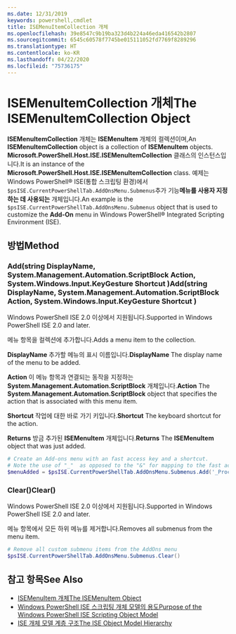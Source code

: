 ```yaml
---
ms.date: 12/31/2019
keywords: powershell,cmdlet
title: ISEMenuItemCollection 개체
ms.openlocfilehash: 39e8547c9b19ba323d4b224a46eda416542b2807
ms.sourcegitcommit: 6545c60578f7745be015111052fd7769f8289296
ms.translationtype: HT
ms.contentlocale: ko-KR
ms.lasthandoff: 04/22/2020
ms.locfileid: "75736175"
---
```

# <a name="the-isemenuitemcollection-object"></a><span data-ttu-id="73e3c-103">ISEMenuItemCollection 개체</span><span class="sxs-lookup"><span data-stu-id="73e3c-103">The ISEMenuItemCollection Object</span></span>

<span data-ttu-id="73e3c-104">**ISEMenuItemCollection** 개체는 **ISEMenuItem** 개체의 컬렉션이며,</span><span class="sxs-lookup"><span data-stu-id="73e3c-104">An **ISEMenuItemCollection** object is a collection of **ISEMenuItem** objects.</span></span> <span data-ttu-id="73e3c-105">**Microsoft.PowerShell.Host.ISE.ISEMenuItemCollection** 클래스의 인스턴스입니다.</span><span class="sxs-lookup"><span data-stu-id="73e3c-105">It is an instance of the **Microsoft.PowerShell.Host.ISE.ISEMenuItemCollection** class.</span></span> <span data-ttu-id="73e3c-106">예제는 Windows PowerShell® ISE(통합 스크립팅 환경)에서 `$psISE.CurrentPowerShellTab.AddOnsMenu.Submenus`추가 기능**메뉴를 사용자 지정하는 데 사용되는** 개체입니다.</span><span class="sxs-lookup"><span data-stu-id="73e3c-106">An example is the `$psISE.CurrentPowerShellTab.AddOnsMenu.Submenus` object that is used to customize the **Add-On** menu in Windows PowerShell® Integrated Scripting Environment (ISE).</span></span>

## <a name="method"></a><span data-ttu-id="73e3c-107">방법</span><span class="sxs-lookup"><span data-stu-id="73e3c-107">Method</span></span>

### <a name="addstring-displayname-systemmanagementautomationscriptblock-action-systemwindowsinputkeygesture-shortcut-"></a><span data-ttu-id="73e3c-108">Add\(string DisplayName, System.Management.Automation.ScriptBlock Action, System.Windows.Input.KeyGesture Shortcut \)</span><span class="sxs-lookup"><span data-stu-id="73e3c-108">Add\(string DisplayName, System.Management.Automation.ScriptBlock Action, System.Windows.Input.KeyGesture Shortcut \)</span></span>

<span data-ttu-id="73e3c-109">Windows PowerShell ISE 2.0 이상에서 지원됩니다.</span><span class="sxs-lookup"><span data-stu-id="73e3c-109">Supported in Windows PowerShell ISE 2.0 and later.</span></span>

<span data-ttu-id="73e3c-110">메뉴 항목을 컬렉션에 추가합니다.</span><span class="sxs-lookup"><span data-stu-id="73e3c-110">Adds a menu item to the collection.</span></span>

<span data-ttu-id="73e3c-111">**DisplayName** 추가할 메뉴의 표시 이름입니다.</span><span class="sxs-lookup"><span data-stu-id="73e3c-111">**DisplayName** The display name of the menu to be added.</span></span>

<span data-ttu-id="73e3c-112">**Action** 이 메뉴 항목과 연결되는 동작을 지정하는 **System.Management.Automation.ScriptBlock** 개체입니다.</span><span class="sxs-lookup"><span data-stu-id="73e3c-112">**Action** The **System.Management.Automation.ScriptBlock** object that specifies the action that is associated with this menu item.</span></span>

<span data-ttu-id="73e3c-113">**Shortcut** 작업에 대한 바로 가기 키입니다.</span><span class="sxs-lookup"><span data-stu-id="73e3c-113">**Shortcut** The keyboard shortcut for the action.</span></span>

<span data-ttu-id="73e3c-114">**Returns** 방금 추가된 **ISEMenuItem** 개체입니다.</span><span class="sxs-lookup"><span data-stu-id="73e3c-114">**Returns** The **ISEMenuItem** object that was just added.</span></span>

```powershell
# Create an Add-ons menu with an fast access key and a shortcut.
# Note the use of "_"  as opposed to the "&" for mapping to the fast access key letter for the menu item.
$menuAdded = $psISE.CurrentPowerShellTab.AddOnsMenu.Submenus.Add('_Process', {Get-Process}, 'Alt+P')
```

### <a name="clear"></a><span data-ttu-id="73e3c-115">Clear\(\)</span><span class="sxs-lookup"><span data-stu-id="73e3c-115">Clear\(\)</span></span>

<span data-ttu-id="73e3c-116">Windows PowerShell ISE 2.0 이상에서 지원됩니다.</span><span class="sxs-lookup"><span data-stu-id="73e3c-116">Supported in Windows PowerShell ISE 2.0 and later.</span></span>

<span data-ttu-id="73e3c-117">메뉴 항목에서 모든 하위 메뉴를 제거합니다.</span><span class="sxs-lookup"><span data-stu-id="73e3c-117">Removes all submenus from the menu item.</span></span>

```powershell
# Remove all custom submenu items from the AddOns menu
$psISE.CurrentPowerShellTab.AddOnsMenu.Submenus.Clear()
```

## <a name="see-also"></a><span data-ttu-id="73e3c-118">참고 항목</span><span class="sxs-lookup"><span data-stu-id="73e3c-118">See Also</span></span>

- [<span data-ttu-id="73e3c-119">ISEMenuItem 개체</span><span class="sxs-lookup"><span data-stu-id="73e3c-119">The ISEMenuItem Object</span></span>](The-ISEMenuItem-Object.md)
- [<span data-ttu-id="73e3c-120">Windows PowerShell ISE 스크립팅 개체 모델의 용도</span><span class="sxs-lookup"><span data-stu-id="73e3c-120">Purpose of the Windows PowerShell ISE Scripting Object Model</span></span>](Purpose-of-the-Windows-PowerShell-ISE-Scripting-Object-Model.md)
- [<span data-ttu-id="73e3c-121">ISE 개체 모델 계층 구조</span><span class="sxs-lookup"><span data-stu-id="73e3c-121">The ISE Object Model Hierarchy</span></span>](The-ISE-Object-Model-Hierarchy.md)
